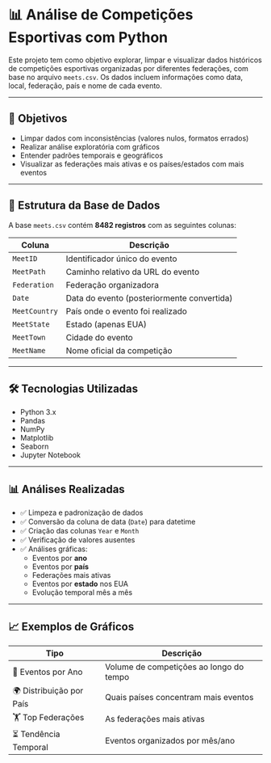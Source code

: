 # 📊 Análise de Competições Esportivas com Python 

Este projeto tem como objetivo explorar, limpar e visualizar dados históricos de competições esportivas organizadas por diferentes federações, com base no arquivo `meets.csv`. Os dados incluem informações como data, local, federação, país e nome de cada evento.

---

## 🎯 Objetivos

- Limpar dados com inconsistências (valores nulos, formatos errados)
- Realizar análise exploratória com gráficos
- Entender padrões temporais e geográficos
- Visualizar as federações mais ativas e os países/estados com mais eventos

---

## 📂 Estrutura da Base de Dados

A base `meets.csv` contém **8482 registros** com as seguintes colunas:

| Coluna        | Descrição                                 |
|---------------|--------------------------------------------|
| `MeetID`      | Identificador único do evento              |
| `MeetPath`    | Caminho relativo da URL do evento          |
| `Federation`  | Federação organizadora                     |
| `Date`        | Data do evento (posteriormente convertida) |
| `MeetCountry` | País onde o evento foi realizado           |
| `MeetState`   | Estado (apenas EUA)                        |
| `MeetTown`    | Cidade do evento                           |
| `MeetName`    | Nome oficial da competição                 |

---

## 🛠 Tecnologias Utilizadas

- Python 3.x
- Pandas
- NumPy
- Matplotlib
- Seaborn
- Jupyter Notebook

---

## 📊 Análises Realizadas

- ✅ Limpeza e padronização de dados
- ✅ Conversão da coluna de data (`Date`) para datetime
- ✅ Criação das colunas `Year` e `Month`
- ✅ Verificação de valores ausentes
- ✅ Análises gráficas:
  - Eventos por **ano**
  - Eventos por **país**
  - Federações mais ativas
  - Eventos por **estado** nos EUA
  - Evolução temporal mês a mês

---

## 📈 Exemplos de Gráficos

| Tipo | Descrição |
|------|-----------|
| 📅 Eventos por Ano | Volume de competições ao longo do tempo |
| 🌍 Distribuição por País | Quais países concentram mais eventos |
| 🏋️ Top Federações | As federações mais ativas |
| ⏳ Tendência Temporal | Eventos organizados por mês/ano |

